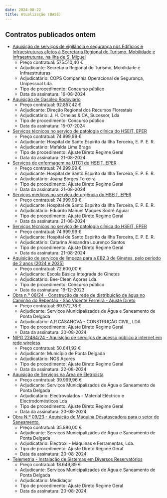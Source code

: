 ```yaml
---
date: 2024-08-22
title: Atualização (BASE)
---
```

## Contratos publicados ontem

* [Aquisição de serviços de vigilância e segurança nos Edifícios e Infraestruturas afetos à Secretaria Regional do Turismo, Mobilidade e Infraestruturas, na ilha de S. Miguel](https://www.base.gov.pt/Base4/pt/detalhe/?type=contratos&id=10883398)
  * Preço contratual: 575.510,40 €
  * Adjudicante: Secretaria Regional do Turismo, Mobilidade e Infraestruturas
  * Adjudicatário: COPS Companhia Operacional de Segurança, Unipessoal Lda.
  * Tipo de procedimento: Concurso público
  * Data da assinatura: 16-08-2024
* [Aquisição de Gasóleo Rodoviário](https://www.base.gov.pt/Base4/pt/detalhe/?type=contratos&id=10883366)
  * Preço contratual: 92.857,42 €
  * Adjudicante: Direção Regional dos Recursos Florestais
  * Adjudicatário: J. H. Ornelas & CA, Sucessor, Lda
  * Tipo de procedimento: Concurso público
  * Data da assinatura: 15-07-2024
* [Serviços técnicos no serviço de patologia clínica do HSEIT, EPER](https://www.base.gov.pt/Base4/pt/detalhe/?type=contratos&id=10883419)
  * Preço contratual: 74.999,99 €
  * Adjudicante: Hospital de Santo Espírito da Ilha Terceira, E. P. E. R.
  * Adjudicatário: Mafalda Lima Braga
  * Tipo de procedimento: Ajuste Direto Regime Geral
  * Data da assinatura: 21-08-2024
* [Serviços de enfermagem na UTC1 do HSEIT, EPER](https://www.base.gov.pt/Base4/pt/detalhe/?type=contratos&id=10883411)
  * Preço contratual: 74.999,99 €
  * Adjudicante: Hospital de Santo Espírito da Ilha Terceira, E. P. E. R.
  * Adjudicatário: Joana Borges Teixeira
  * Tipo de procedimento: Ajuste Direto Regime Geral
  * Data da assinatura: 21-08-2024
* [Serviços médicos no serviço de urgência do HSEIT, EPER](https://www.base.gov.pt/Base4/pt/detalhe/?type=contratos&id=10883413)
  * Preço contratual: 74.999,99 €
  * Adjudicante: Hospital de Santo Espírito da Ilha Terceira, E. P. E. R.
  * Adjudicatário: Eduardo Manuel Maques Sodré Aguiar
  * Tipo de procedimento: Ajuste Direto Regime Geral
  * Data da assinatura: 21-08-2024
* [Serviços técnicos no serviço de patologia clínica do HSEIT, EPER](https://www.base.gov.pt/Base4/pt/detalhe/?type=contratos&id=10883415)
  * Preço contratual: 74.999,99 €
  * Adjudicante: Hospital de Santo Espírito da Ilha Terceira, E. P. E. R.
  * Adjudicatário: Catarina Alexandra Lourenço Santos
  * Tipo de procedimento: Ajuste Direto Regime Geral
  * Data da assinatura: 21-08-2024
* [Aquisição de serviços de limpeza para a EB2,3 de Ginetes, pelo período de 2 anos (2024 e 2025)](https://www.base.gov.pt/Base4/pt/detalhe/?type=contratos&id=10883005)
  * Preço contratual: 72.600,00 €
  * Adjudicante: Escola Básica Integrada de Ginetes
  * Adjudicatário: Bee-Clean Açores Lda. 
  * Tipo de procedimento: Concurso público
  * Data da assinatura: 19-12-2023
* [Obra n.º 08/24 - Construção da rede de distribuição de água no Caminho do Rebentão - São Vicente Ferreira - Ajuste Direto](https://www.base.gov.pt/Base4/pt/detalhe/?type=contratos&id=10882732)
  * Preço contratual: 69.972,78 €
  * Adjudicante: Serviços Municipalizados de Água e Saneamento de Ponta Delgada
  * Adjudicatário: A.R.CASANOVA - CONSTRUÇÃO CIVIL, LDA
  * Tipo de procedimento: Ajuste Direto Regime Geral
  * Data da assinatura: 20-08-2024
* [NIPG 22484/24 - Aquisição de serviços de acesso público à internet em rede wireless](https://www.base.gov.pt/Base4/pt/detalhe/?type=contratos&id=10883029)
  * Preço contratual: 50.641,92 €
  * Adjudicante: Município de Ponta Delgada
  * Adjudicatário: NOS Açores
  * Tipo de procedimento: Ajuste Direto Regime Geral
  * Data da assinatura: 22-08-2024
* [Aquisição de Serviços na Área de Eletricista](https://www.base.gov.pt/Base4/pt/detalhe/?type=contratos&id=10881876)
  * Preço contratual: 39.999,96 €
  * Adjudicante: Serviços Municipalizados de Água e Saneamento de Ponta Delgada
  * Adjudicatário: Electrovalados - Material Eléctrico e Electrodomésticos Lda
  * Tipo de procedimento: Ajuste Direto Regime Geral
  * Data da assinatura: 20-08-2024
* [Obra N.º 09/23 - Aquisição de Máquina Desatascadora para o setor de Saneamento.](https://www.base.gov.pt/Base4/pt/detalhe/?type=contratos&id=10882219)
  * Preço contratual: 35.980,00 €
  * Adjudicante: Serviços Municipalizados de Água e Saneamento de Ponta Delgada
  * Adjudicatário: Electroxi - Máquinas e Ferramentas, Lda.
  * Tipo de procedimento: Ajuste Direto Regime Geral
  * Data da assinatura: 20-08-2024
* [Telemetria - Instalação de Sistemas em Diversos Reservatórios](https://www.base.gov.pt/Base4/pt/detalhe/?type=contratos&id=10882317)
  * Preço contratual: 18.649,89 €
  * Adjudicante: Serviços Municipalizados de Água e Saneamento de Ponta Delgada
  * Adjudicatário: Medidaçor
  * Tipo de procedimento: Ajuste Direto Regime Geral
  * Data da assinatura: 20-08-2024

